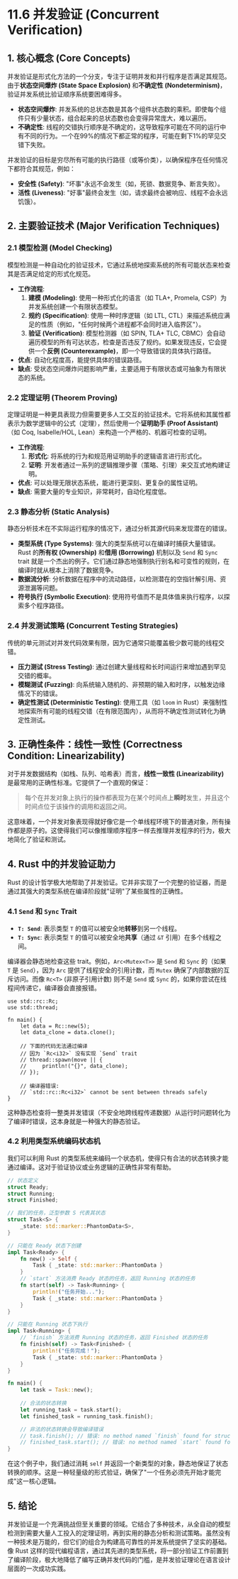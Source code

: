 # 11.6 并发验证 (Concurrent Verification)

## 1. 核心概念 (Core Concepts)

并发验证是形式化方法的一个分支，专注于证明并发和并行程序是否满足其规范。由于**状态空间爆炸 (State Space Explosion)** 和**不确定性 (Nondeterminism)**，验证并发系统比验证顺序系统要困难得多。

- **状态空间爆炸**: 并发系统的总状态数是其各个组件状态数的乘积。即使每个组件只有少量状态，组合起来的总状态数也会变得异常庞大，难以遍历。
- **不确定性**: 线程的交错执行顺序是不确定的，这导致程序可能在不同的运行中有不同的行为。一个在99%的情况下都正常的程序，可能在剩下1%的罕见交错下失败。

并发验证的目标是穷尽所有可能的执行路径（或等价类），以确保程序在任何情况下都符合其规范，例如：

- **安全性 (Safety)**: "坏事"永远不会发生（如，死锁、数据竞争、断言失败）。
- **活性 (Liveness)**: "好事"最终会发生（如，请求最终会被响应、线程不会永远饥饿）。

## 2. 主要验证技术 (Major Verification Techniques)

### 2.1 模型检测 (Model Checking)

模型检测是一种自动化的验证技术，它通过系统地探索系统的所有可能状态来检查其是否满足给定的形式化规范。

- **工作流程**:
    1. **建模 (Modeling)**: 使用一种形式化的语言（如 TLA+, Promela, CSP）为并发系统创建一个有限状态模型。
    2. **规约 (Specification)**: 使用一种时序逻辑（如 LTL, CTL）来描述系统应满足的性质（例如，"任何时候两个进程都不会同时进入临界区"）。
    3. **验证 (Verification)**: 模型检测器（如 SPIN, TLA+ TLC, CBMC）会自动遍历模型的所有可达状态，检查是否违反了规约。如果发现违反，它会提供一个**反例 (Counterexample)**，即一个导致错误的具体执行路径。
- **优点**: 自动化程度高，能提供具体的错误路径。
- **缺点**: 受状态空间爆炸问题影响严重，主要适用于有限状态或可抽象为有限状态的系统。

### 2.2 定理证明 (Theorem Proving)

定理证明是一种更具表现力但需要更多人工交互的验证技术。它将系统和其属性都表示为数学逻辑中的公式（定理），然后使用一个**证明助手 (Proof Assistant)**（如 Coq, Isabelle/HOL, Lean）来构造一个严格的、机器可检查的证明。

- **工作流程**:
    1. **形式化**: 将系统的行为和规范用证明助手的逻辑语言进行形式化。
    2. **证明**: 开发者通过一系列的逻辑推理步骤（策略、引理）来交互式地构建证明。
- **优点**: 可以处理无限状态系统，能进行更深刻、更复杂的属性证明。
- **缺点**: 需要大量的专业知识，非常耗时，自动化程度低。

### 2.3 静态分析 (Static Analysis)

静态分析技术在不实际运行程序的情况下，通过分析其源代码来发现潜在的错误。

- **类型系统 (Type Systems)**: 强大的类型系统可以在编译时捕获大量错误。Rust 的**所有权 (Ownership)** 和**借用 (Borrowing)** 机制以及 `Send` 和 `Sync` trait 就是一个杰出的例子。它们通过静态地强制执行别名和可变性的规则，在编译时就从根本上消除了数据竞争。
- **数据流分析**: 分析数据在程序中的流动路径，以检测潜在的空指针解引用、资源泄漏等问题。
- **符号执行 (Symbolic Execution)**: 使用符号值而不是具体值来执行程序，以探索多个程序路径。

### 2.4 并发测试策略 (Concurrent Testing Strategies)

传统的单元测试对并发代码效果有限，因为它通常只能覆盖极少数可能的线程交错。

- **压力测试 (Stress Testing)**: 通过创建大量线程和长时间运行来增加遇到罕见交错的概率。
- **模糊测试 (Fuzzing)**: 向系统输入随机的、非预期的输入和时序，以触发边缘情况下的错误。
- **确定性测试 (Deterministic Testing)**: 使用工具（如 `loom` in Rust）来强制性地探索所有可能的线程交错（在有限范围内），从而将不确定性测试转化为确定性测试。

## 3. 正确性条件：线性一致性 (Correctness Condition: Linearizability)

对于并发数据结构（如栈、队列、哈希表）而言，**线性一致性 (Linearizability)** 是最常用的正确性标准。它提供了一个直观的保证：
> 每个在并发对象上执行的操作都表现为在某个时间点上**瞬时**发生，并且这个时间点位于该操作的调用和返回之间。

这意味着，一个并发对象表现得就好像它是一个单线程环境下的普通对象，所有操作都是原子的。这使得我们可以像推理顺序程序一样去推理并发程序的行为，极大地简化了验证和测试。

## 4. Rust 中的并发验证助力

Rust 的设计哲学极大地帮助了并发验证。它并非实现了一个完整的验证器，而是通过其强大的类型系统在编译阶段就"证明"了某些属性的正确性。

### 4.1 `Send` 和 `Sync` Trait

- **`T: Send`**: 表示类型 `T` 的值可以被安全地**转移**到另一个线程。
- **`T: Sync`**: 表示类型 `T` 的值可以被安全地**共享**（通过 `&T` 引用）在多个线程之间。

编译器会静态地检查这些 trait。例如，`Arc<Mutex<T>>` 是 `Send` 和 `Sync` 的（如果 `T` 是 `Send`），因为 `Arc` 提供了线程安全的引用计数，而 `Mutex` 确保了内部数据的互斥访问。而像 `Rc<T>` (非原子引用计数) 则不是 `Send` 或 `Sync` 的，如果你尝试在线程间传递它，编译器会直接报错。

```rust,ignore
use std::rc::Rc;
use std::thread;

fn main() {
    let data = Rc::new(5);
    let data_clone = data.clone();

    // 下面的代码无法通过编译
    // 因为 `Rc<i32>` 没有实现 `Send` trait
    // thread::spawn(move || {
    //     println!("{}", data_clone);
    // });
    
    // 编译器错误:
    // `std::rc::Rc<i32>` cannot be sent between threads safely
}
```

这种静态检查将一整类并发错误（不安全地跨线程传递数据）从运行时问题转化为了编译时错误，这本身就是一种强大的静态验证。

### 4.2 利用类型系统编码状态机

我们可以利用 Rust 的类型系统来编码一个状态机，使得只有合法的状态转换才能通过编译。这对于验证协议或业务逻辑的正确性非常有帮助。

```rust
// 状态定义
struct Ready;
struct Running;
struct Finished;

// 我们的任务，泛型参数 S 代表其状态
struct Task<S> {
    _state: std::marker::PhantomData<S>,
}

// 只能在 Ready 状态下创建
impl Task<Ready> {
    fn new() -> Self {
        Task { _state: std::marker::PhantomData }
    }
    // `start` 方法消费 Ready 状态的任务，返回 Running 状态的任务
    fn start(self) -> Task<Running> {
        println!("任务开始...");
        Task { _state: std::marker::PhantomData }
    }
}

// 只能在 Running 状态下执行
impl Task<Running> {
    // `finish` 方法消费 Running 状态的任务，返回 Finished 状态的任务
    fn finish(self) -> Task<Finished> {
        println!("任务完成！");
        Task { _state: std::marker::PhantomData }
    }
}

fn main() {
    let task = Task::new();
    
    // 合法的状态转换
    let running_task = task.start();
    let finished_task = running_task.finish();

    // 非法的状态转换会导致编译错误
    // task.finish(); // 错误: no method named `finish` found for struct `Task<Ready>`
    // finished_task.start(); // 错误: no method named `start` found for struct `Task<Finished>`
}
```

在这个例子中，我们通过消耗 `self` 并返回一个新类型的对象，静态地保证了状态转换的顺序。这是一种轻量级的形式验证，确保了"一个任务必须先开始才能完成"这一核心逻辑。

## 5. 结论

并发验证是一个充满挑战但至关重要的领域。它结合了多种技术，从全自动的模型检测到需要大量人工投入的定理证明，再到实用的静态分析和测试策略。虽然没有一种技术是万能的，但它们的组合为构建高可靠性的并发系统提供了坚实的基础。像 Rust 这样的现代编程语言，通过其先进的类型系统，将一部分验证工作前置到了编译阶段，极大地降低了编写正确并发代码的门槛，是并发验证理论在语言设计层面的一次成功实践。

